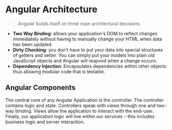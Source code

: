 Angular Architecture
====================
> Angular builds itself on three main architectural decisions.

- **Two Way Binding**: allows your application's DOM to reflect changes
  immediately without having to manually change your HTML when data has been
  updated.
- **Dirty Checking**: you don't have to put your data into special structures of
  getters and setter. You can simply put your models into plain old JavaScript
  objects and Angular will respond when a change occurs.
- **Dependency Injection**: Encapsulates dependencies within other objects thus
  allowing modular code that is testable. 

Angular Components
------------------
The central core of any Angular Application is the controller. The controller
contains logic and state. Controllers speak with views through one and two-way
binding. Views allow the application to interact with the end-user. Finally, our
application logic will live within our services --this includes business logic
and server interaction.
